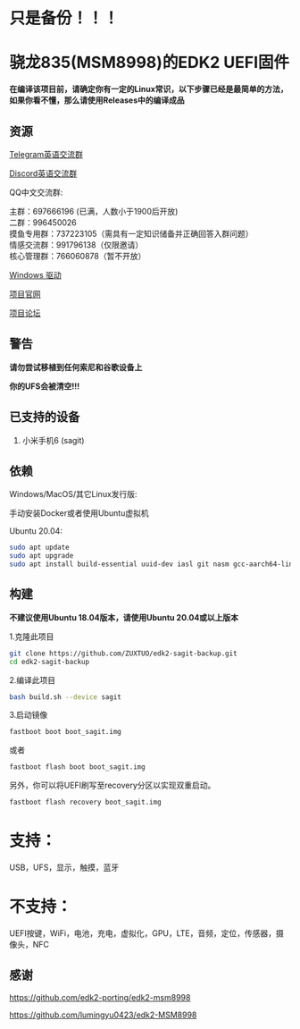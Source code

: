 # 只是备份！！！

# 骁龙835(MSM8998)的EDK2 UEFI固件

**在编译该项目前，请确定你有一定的Linux常识，以下步骤已经是最简单的方法，如果你看不懂，那么请使用Releases中的编译成品**

## 资源

[Telegram英语交流群](https://t.me/joinchat/MNjTmBqHIokjweeN0SpoyA)

[Discord英语交流群](https://discord.gg/XXBWfag)

QQ中文交流群: 

主群：697666196 (已满，人数小于1900后开放)  
二群：996450026        
摸鱼专用群：737223105（需具有一定知识储备并正确回答入群问题）     
情感交流群：991796138（仅限邀请）       
核心管理群：766060878（暂不开放）     

[Windows 驱动](https://github.com/edk2-porting/WOA-Drivers)

[项目官网](https://renegade-project.org/)

[项目论坛](https://forum.renegade-project.org/)


## 警告

**请勿尝试移植到任何索尼和谷歌设备上**

**你的UFS会被清空!!!**

## 已支持的设备

1. 小米手机6 (sagit)

## 依赖

Windows/MacOS/其它Linux发行版:

手动安装Docker或者使用Ubuntu虚拟机

Ubuntu 20.04:

```bash
sudo apt update
sudo apt upgrade
sudo apt install build-essential uuid-dev iasl git nasm gcc-aarch64-linux-gnu abootimg python3-distutils python3-pil python3-git gettext
```

## 构建

**不建议使用Ubuntu 18.04版本，请使用Ubuntu 20.04或以上版本**

1.克隆此项目

```bash
git clone https://github.com/ZUXTUO/edk2-sagit-backup.git
cd edk2-sagit-backup
```

2.编译此项目

```bash
bash build.sh --device sagit
```

3.启动镜像

```bash
fastboot boot boot_sagit.img
```
或者
```bash
fastboot flash boot boot_sagit.img
```

另外，你可以将UEFI刷写至recovery分区以实现双重启动。

```bash
fastboot flash recovery boot_sagit.img
```

# 支持：
USB，UFS，显示，触摸，蓝牙

# 不支持：
UEFI按键，WiFi，电池，充电，虚拟化，GPU，LTE，音频，定位，传感器，摄像头，NFC

## 感谢

https://github.com/edk2-porting/edk2-msm8998

https://github.com/lumingyu0423/edk2-MSM8998
